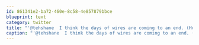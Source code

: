 ```yaml
---
id: 861341e2-ba72-460e-8c58-4e857879bbce
blueprint: text
category: twitter
title: "'@tehshane  I think the days of wires are coming to an end. (Hope so). Hopefully they'll get rid of it like the did the CD drive."
caption: "'@tehshane  I think the days of wires are coming to an end. (Hope so). Hopefully they'll get rid of it like the did the CD drive."
---
```


